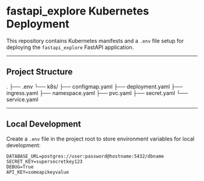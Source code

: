 # fastapi_explore Kubernetes Deployment

This repository contains Kubernetes manifests and a `.env` file setup for deploying the `fastapi_explore` FastAPI application.

---

## Project Structure

.
├── .env
└── k8s/
├── configmap.yaml
├── deployment.yaml
├── ingress.yaml
├── namespace.yaml
├── pvc.yaml
├── secret.yaml
└── service.yaml


---

## Local Development

Create a `.env` file in the project root to store environment variables for local development:

```dotenv
DATABASE_URL=postgres://user:password@hostname:5432/dbname
SECRET_KEY=supersecretkey123
DEBUG=True
API_KEY=someapikeyvalue

